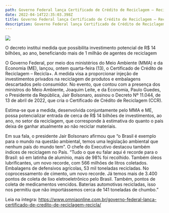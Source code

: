 ```yaml
---
path: Governo Federal lança Certificado de Crédito de Reciclagem – Recicla+
date: 2022-04-14T22:35:03.398Z
title: Governo Federal lança Certificado de Crédito de Reciclagem – Recicla+
description: Governo Federal lança Certificado de Crédito de Reciclagem – Recicla+
---
```

<!--StartFragment-->

![](https://www.omniaonline.com.br/wp-content/uploads/2022/04/Site-LinkedIn-Facebook-2022-04-14T115533.158.png)

O decreto institui medida que possibilita investimento potencial de R$ 14 bilhões, ao ano, beneficiando mais de 1 milhão de agentes de reciclagem

O Governo Federal, por meio dos ministérios do Meio Ambiente (MMA) e da Economia (ME), lançou, ontem quarta-feira (13), o Certificado de Crédito de Reciclagem – Recicla+. A medida visa a proporcionar injeção de investimentos privados na reciclagem de produtos e embalagens descartados pelo consumidor. No evento, que contou com a presença dos ministros do Meio Ambiente, Joaquim Leite, e da Economia, Paulo Guedes, o Presidente da República, Jair Bolsonaro, assinou o Decreto Nº 11.044, de 13 de abril de 2022, que cria o Certificado de Crédito de Reciclagem (CCR).

Estima-se que a medida, desenvolvida conjuntamente pelo MMA e ME, possa potencializar entrada de cerca de R$ 14 bilhões de investimentos, ao ano, no setor da reciclagem, que corresponde à estimativa do quanto o país deixa de ganhar atualmente ao não reciclar materiais.

Em sua fala, o presidente Jair Bolsonaro afirmou que “o Brasil é exemplo para o mundo na questão ambiental, temos uma legislação ambiental que nenhum país do mundo tem”. O chefe do Executivo destacou também índices de reciclagem no País. “Tudo o que eu falar aqui é recorde para o Brasil: só em latinha de alumínio, mais de 98% foi recolhido. Também óleos lubrificantes, um novo recorde, com 566 milhões de litros coletados. Embalagens de defensivos agrícolas, 53 mil toneladas recicladas. No coprocessamento de cimento, um novo recorde. Já temos mais de 3.400 pontos de coleta de lixo eletroeletrônico pelo Brasil. Também, pontos de coleta de medicamentos vencidos. Baterias automotivas recicladas, isso nos permitiu que não importássemos cerca de 141 toneladas de chumbo.”

Leia na íntegra: https://www.omniaonline.com.br/governo-federal-lanca-certificado-de-credito-de-reciclagem-recicla/

<!--EndFragment-->
